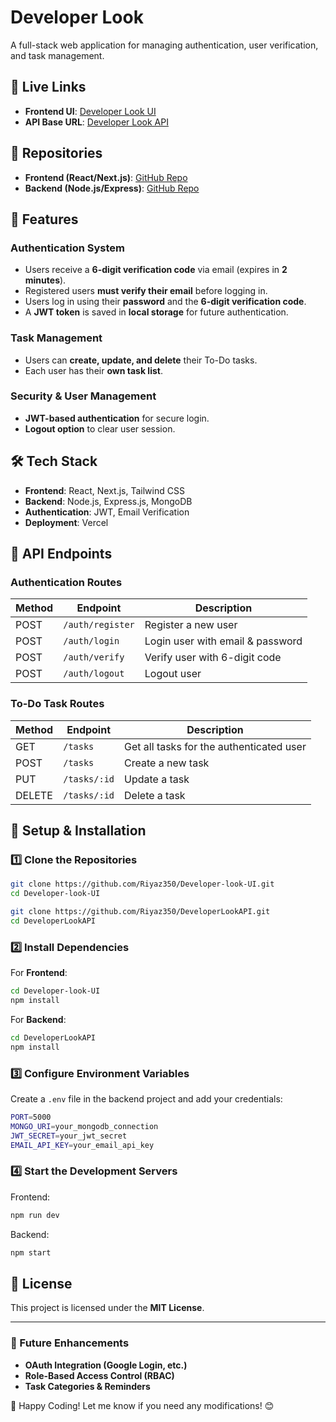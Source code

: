 # Developer Look

A full-stack web application for managing authentication, user verification, and task management.

## 🔗 Live Links
- **Frontend UI**: [Developer Look UI](https://developer-look.vercel.app/)
- **API Base URL**: [Developer Look API](https://developer-look-api.vercel.app/api/v1)

## 📂 Repositories
- **Frontend (React/Next.js)**: [GitHub Repo](https://github.com/Riyaz350/Developer-look-UI)
- **Backend (Node.js/Express)**: [GitHub Repo](https://github.com/Riyaz350/DeveloperLookAPI)

## 🚀 Features
### Authentication System
- Users receive a **6-digit verification code** via email (expires in **2 minutes**).
- Registered users **must verify their email** before logging in.
- Users log in using their **password** and the **6-digit verification code**.
- A **JWT token** is saved in **local storage** for future authentication.

### Task Management
- Users can **create, update, and delete** their To-Do tasks.
- Each user has their **own task list**.

### Security & User Management
- **JWT-based authentication** for secure login.
- **Logout option** to clear user session.

## 🛠️ Tech Stack
- **Frontend**: React, Next.js, Tailwind CSS
- **Backend**: Node.js, Express.js, MongoDB
- **Authentication**: JWT, Email Verification
- **Deployment**: Vercel

## 📜 API Endpoints
### Authentication Routes
| Method | Endpoint         | Description  |
|--------|-----------------|--------------|
| POST   | `/auth/register` | Register a new user |
| POST   | `/auth/login`    | Login user with email & password |
| POST   | `/auth/verify`   | Verify user with 6-digit code |
| POST   | `/auth/logout`   | Logout user |

### To-Do Task Routes
| Method | Endpoint          | Description  |
|--------|------------------|--------------|
| GET    | `/tasks`         | Get all tasks for the authenticated user |
| POST   | `/tasks`         | Create a new task |
| PUT    | `/tasks/:id`     | Update a task |
| DELETE | `/tasks/:id`     | Delete a task |

## 🔧 Setup & Installation
### 1️⃣ Clone the Repositories
```sh
git clone https://github.com/Riyaz350/Developer-look-UI.git
cd Developer-look-UI
```
```sh
git clone https://github.com/Riyaz350/DeveloperLookAPI.git
cd DeveloperLookAPI
```

### 2️⃣ Install Dependencies
For **Frontend**:
```sh
cd Developer-look-UI
npm install
```
For **Backend**:
```sh
cd DeveloperLookAPI
npm install
```

### 3️⃣ Configure Environment Variables
Create a `.env` file in the backend project and add your credentials:
```sh
PORT=5000
MONGO_URI=your_mongodb_connection
JWT_SECRET=your_jwt_secret
EMAIL_API_KEY=your_email_api_key
```

### 4️⃣ Start the Development Servers
Frontend:
```sh
npm run dev
```
Backend:
```sh
npm start
```

## 📜 License
This project is licensed under the **MIT License**.

---

### 🎯 Future Enhancements
- **OAuth Integration (Google Login, etc.)**
- **Role-Based Access Control (RBAC)**
- **Task Categories & Reminders**

🚀 Happy Coding! Let me know if you need any modifications! 😊

